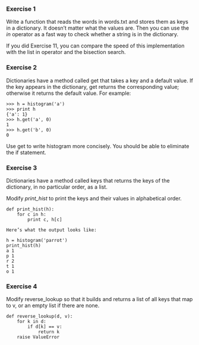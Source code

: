 ### Exercise 1  
Write a function that reads the words in words.txt and stores them as keys in a dictionary. It doesn’t matter what the values are. Then you can use the _in_ operator as a fast way to check whether a string is in the dictionary.

If you did Exercise 11, you can compare the speed of this implementation with the list in operator and the bisection search.

### Exercise 2  
Dictionaries have a method called get that takes a key and a default value. If the key appears in the dictionary, get returns the corresponding value; otherwise it returns the default value. For example:

```
>>> h = histogram('a')
>>> print h
{'a': 1}
>>> h.get('a', 0)
1
>>> h.get('b', 0)
0
```
Use get to write histogram more concisely. You should be able to eliminate the if statement.

### Exercise 3  
Dictionaries have a method called keys that returns the keys of the dictionary, in no particular order, as a list.

Modify _print_hist_ to print the keys and their values in alphabetical order.

```
def print_hist(h):
    for c in h:
        print c, h[c]

Here’s what the output looks like:

h = histogram('parrot')
print_hist(h)
a 1
p 1
r 2
t 1
o 1
```

### Exercise 4  
Modify reverse_lookup so that it builds and returns a list of all keys that map to v, or an empty list if there are none.

```
def reverse_lookup(d, v):
    for k in d:
        if d[k] == v:
            return k
    raise ValueError
```
